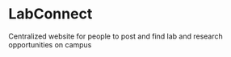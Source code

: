 # LabConnect
Centralized website for people to post and find lab and research opportunities on campus
